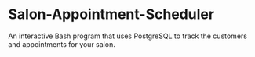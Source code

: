 # Salon-Appointment-Scheduler
 An interactive Bash program that uses PostgreSQL to track the customers and appointments for your salon.
